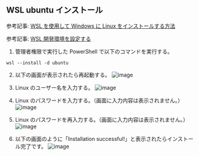 ## WSL ubuntu インストール

参考記事: [WSL を使用して Windows に Linux をインストールする方法](https://learn.microsoft.com/ja-jp/windows/wsl/install)

参考記事: [WSL 開発環境を設定する](https://learn.microsoft.com/ja-jp/windows/wsl/setup/environment#set-up-your-linux-username-and-password)

1. 管理者権限で実行した PowerShell で以下のコマンドを実行する。
```
wsl --install -d ubuntu
```

2. 以下の画面が表示されたら再起動する。
![image](https://github.com/user-attachments/assets/928671db-6913-45e5-9a8e-cdcc228a1eac)

3. Linux のユーザー名を入力する。
![image](https://github.com/user-attachments/assets/c44b35c1-4edd-482b-a646-8570e192dc03)

4. Linux のパスワードを入力する。（画面に入力内容は表示されません。）
![image](https://github.com/user-attachments/assets/7ec24daf-083c-4158-91d5-1feb03b110c0)

5. Linux のパスワードを再入力する。（画面に入力内容は表示されません。）
![image](https://github.com/user-attachments/assets/0e8577d4-6a06-4368-a2e7-bb6e5657d6a2)

6. 以下の画面のように「Installation successful!」と表示されたらインストール完了です。
![image](https://github.com/user-attachments/assets/aa68c577-47a8-4a66-89b2-26e9760c38bb)
